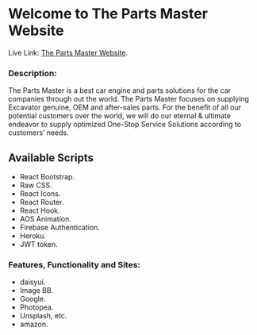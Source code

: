 # Welcome to The Parts Master Website

Live Link: [The Parts Master Website](https://github.com/facebook/create-react-app).

### Description:
The Parts Master is a best car engine and parts solutions for the car companies through out the world.
The Parts Master focuses on supplying Excavator genuine, OEM and after-sales parts. For the benefit of all our 
potential customers over the world, we will do our eternal & ultimate endeavor to supply optimized One-Stop Service 
Solutions according to customers’ needs.



## Available Scripts

* React Bootstrap.
* Raw CSS.
* React Icons.
* React Router.
* React Hook.
* AOS Animation.
* Firebase Authentication.
* Heroku.
* JWT token.

### Features, Functionality and Sites:

* daisyui.
* Image BB.
* Google.
* Photopea.
* Unsplash, etc.
* amazon.

